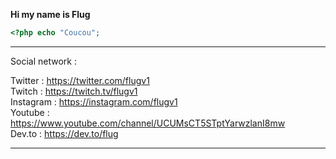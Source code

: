 **Hi my name is Flug** 



```php
<?php echo "Coucou"; 
```



------

Social network : 

Twitter   :  https://twitter.com/flugv1  
Twitch    :  https://twitch.tv/flugv1  
Instagram :  https://instagram.com/flugv1  
Youtube   :  https://www.youtube.com/channel/UCUMsCT5STptYarwzlanI8mw  
Dev.to    :  https://dev.to/flug  



------

